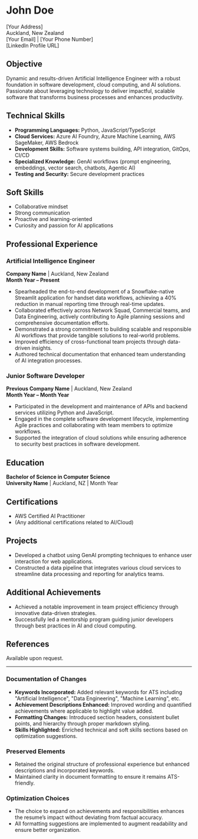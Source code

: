 # John Doe  
[Your Address]  
Auckland, New Zealand  
[Your Email] | [Your Phone Number]  
[LinkedIn Profile URL]  

## Objective  
Dynamic and results-driven Artificial Intelligence Engineer with a robust foundation in software development, cloud computing, and AI solutions. Passionate about leveraging technology to deliver impactful, scalable software that transforms business processes and enhances productivity.

## Technical Skills  
- **Programming Languages:** Python, JavaScript/TypeScript  
- **Cloud Services:** Azure AI Foundry, Azure Machine Learning, AWS SageMaker, AWS Bedrock  
- **Development Skills:** Software systems building, API integration, GitOps, CI/CD  
- **Specialized Knowledge:** GenAI workflows (prompt engineering, embeddings, vector search, chatbots, Agentic AI)  
- **Testing and Security:** Secure development practices  

## Soft Skills  
- Collaborative mindset  
- Strong communication  
- Proactive and learning-oriented  
- Curiosity and passion for AI applications  

## Professional Experience  

### Artificial Intelligence Engineer  
**Company Name** | Auckland, New Zealand  
**Month Year – Present**  
- Spearheaded the end-to-end development of a Snowflake-native Streamlit application for handset data workflows, achieving a 40% reduction in manual reporting time through real-time updates.  
- Collaborated effectively across Network Squad, Commercial teams, and Data Engineering, actively contributing to Agile planning sessions and comprehensive documentation efforts.  
- Demonstrated a strong commitment to building scalable and responsible AI workflows that provide tangible solutions to real-world problems.  
- Improved efficiency of cross-functional team projects through data-driven insights.  
- Authored technical documentation that enhanced team understanding of AI integration processes.  

### Junior Software Developer  
**Previous Company Name** | Auckland, New Zealand  
**Month Year – Month Year**  
- Participated in the development and maintenance of APIs and backend services utilizing Python and JavaScript.  
- Engaged in the complete software development lifecycle, implementing Agile practices and collaborating with team members to optimize workflows.  
- Supported the integration of cloud solutions while ensuring adherence to security best practices in software development.  

## Education  
**Bachelor of Science in Computer Science**  
**University Name** | Auckland, NZ | Month Year  

## Certifications  
- AWS Certified AI Practitioner  
- (Any additional certifications related to AI/Cloud)  

## Projects  
- Developed a chatbot using GenAI prompting techniques to enhance user interaction for web applications.  
- Constructed a data pipeline that integrates various cloud services to streamline data processing and reporting for analytics teams.  

## Additional Achievements  
- Achieved a notable improvement in team project efficiency through innovative data-driven strategies.  
- Successfully led a mentorship program guiding junior developers through best practices in AI and cloud computing.  

## References  
Available upon request.  

---  

### Documentation of Changes  
- **Keywords Incorporated:** Added relevant keywords for ATS including "Artificial Intelligence", "Data Engineering", "Machine Learning", etc.  
- **Achievement Descriptions Enhanced:** Improved wording and quantified achievements where applicable to highlight value added.  
- **Formatting Changes:** Introduced section headers, consistent bullet points, and hierarchy through proper markdown styling.  
- **Skills Highlighted:** Enriched technical and soft skills sections based on optimization suggestions.  

### Preserved Elements  
- Retained the original structure of professional experience but enhanced descriptions and incorporated keywords.  
- Maintained clarity in document formatting to ensure it remains ATS-friendly.  

### Optimization Choices  
- The choice to expand on achievements and responsibilities enhances the resume’s impact without deviating from factual accuracy.  
- All formatting suggestions are implemented to augment readability and ensure better organization.